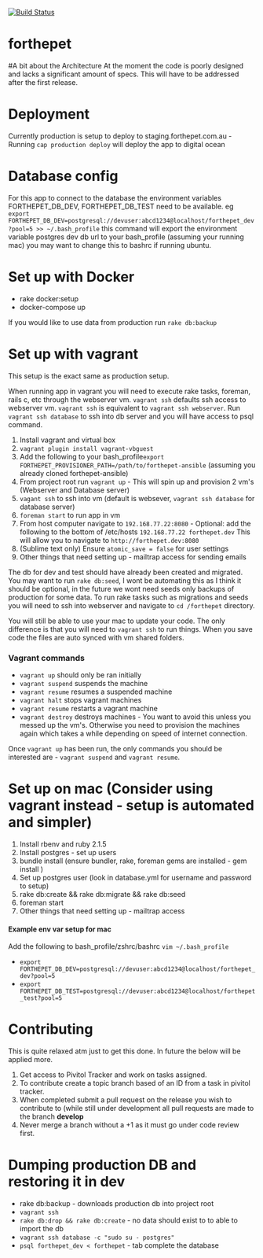 [![Build Status](https://semaphoreci.com/api/v1/projects/f5a81c41-e823-496a-9d28-bdebb28110b3/426216/badge.svg)](https://semaphoreci.com/glenbray/forthepet)

forthepet
============

#A bit about the Architecture
At the moment the code is poorly designed and lacks a significant amount of specs. This will have to be addressed after the first release.

# Deployment

Currently production is setup to deploy to staging.forthepet.com.au - Running `cap production deploy` will deploy the app to digital ocean

# Database config

For this app to connect to the database the environment variables FORTHEPET_DB_DEV, FORTHEPET_DB_TEST need to be available.
eg `export FORTHEPET_DB_DEV=postgresql://devuser:abcd1234@localhost/forthepet_dev?pool=5 >> ~/.bash_profile` this command will export the environment variable postgres dev db url to your bash_profile (assuming your running mac)  you may want to change this to bashrc if running ubuntu.

# Set up with Docker
- rake docker:setup
- docker-compose up

If you would like to use data from production run `rake db:backup`

# Set up with vagrant

This setup is the exact same as production setup.

When running app in vagrant you will need to execute rake tasks, foreman, rails c, etc through the webserver vm. `vagrant ssh` defaults ssh access to webserver vm. `vagrant ssh` is equivalent to `vagrant ssh webserver`. Run `vagrant ssh database` to ssh into db server and you will have access to psql command.

1. Install vagrant and virtual box
2. `vagrant plugin install vagrant-vbguest`
3. Add the following to your bash_profile`export FORTHEPET_PROVISIONER_PATH=/path/to/forthepet-ansible` (assuming you already cloned forthepet-ansible)
4. From project root run `vagrant up` - This will spin up and provision 2 vm's (Webserver and Database server)
5. `vagant ssh` to ssh into vm (default is websever, `vagrant ssh database` for database server)
6. `foreman start` to run app in vm
7. From host computer navigate to `192.168.77.22:8080` - Optional: add the following to the bottom of /etc/hosts `192.168.77.22 forthepet.dev` This will allow you to navigate to `http://forthepet.dev:8080`
8. (Sublime text only) Ensure `atomic_save = false` for user settings
9. Other things that need setting up - mailtrap access for sending emails


The db for dev and test should have already been created and migrated. You may want to run `rake db:seed`, I wont be automating this as I think it should be optional, in the future we wont need seeds only backups of production for some data. To run rake tasks such as migrations and seeds you will need to ssh into webserver and navigate to `cd /forthepet` directory.

You will still be able to use your mac to update your code. The only difference is that you will need to `vagrant ssh` to run things. When you save code the files are auto synced with vm shared folders.

### Vagrant commands
- `vagrant up` should only be ran initially
- `vagrant suspend` suspends the machine
- `vagrant resume` resumes a suspended machine
- `vagrant halt` stops vagrant machines
- `vagrant resume` restarts a vagrant machine
- `vagrant destroy` destroys machines - You want to avoid this unless you messed up the vm's. Otherwise you need to provision the machines again which takes a while depending on speed of internet connection.

Once `vagrant up` has been run, the only commands you should be interested are - `vagrant suspend` and `vagrant resume`.

# Set up on mac (Consider using vagrant instead - setup is automated and simpler)

1. Install rbenv and ruby 2.1.5
2. Install postgres - set up users
3. bundle install (ensure bundler, rake, foreman gems are installed - gem install <gem-name>)
4. Set up postgres user (look in database.yml for username and password to setup)
5. rake db:create && rake db:migrate && rake db:seed
6. foreman start
7. Other things that need setting up - mailtrap access

#### Example env var setup for mac

Add the following to bash_profile/zshrc/bashrc `vim ~/.bash_profile`
- `export FORTHEPET_DB_DEV=postgresql://devuser:abcd1234@localhost/forthepet_dev?pool=5`
- `export FORTHEPET_DB_TEST=postgresql://devuser:abcd1234@localhost/forthepet_test?pool=5`

# Contributing

This is quite relaxed atm just to get this done. In future the below will be applied more.

1. Get access to Pivitol Tracker and work on tasks assigned.
2. To contribute create a topic branch based of an ID from a task in pivitol tracker.
3. When completed submit a pull request on the release you wish to contribute to (while still under development all pull requests are made to the branch **develop**
4. Never merge a branch without a +1 as it must go under code review first.

# Dumping production DB and restoring it in dev

* rake db:backup - downloads production db into project root
* `vagrant ssh`
* `rake db:drop && rake db:create` - no data should exist to to able to import the db
* `vagrant ssh database -c "sudo su - postgres"`
* `psql forthepet_dev < forthepet` - tab complete the database
